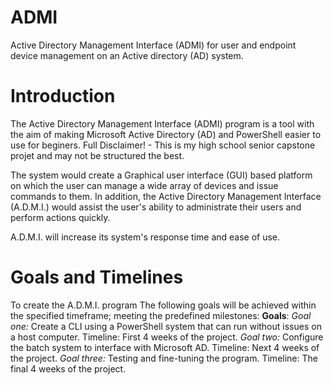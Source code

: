# ADMI
Active Directory Management Interface (ADMI) for user and endpoint device management on an Active directory (AD) system.

# Introduction
The Active Directory Management Interface (ADMI) program is a tool with the aim of making Microsoft Active Directory (AD) and PowerShell easier to use for beginers. Full Disclaimer! - This is my high school senior capstone projet and may not be structured the best. 

The system would create a Graphical user interface (GUI) based platform on which the user can manage a wide array of devices and issue commands to them. In addition, the Active Directory Management Interface (A.D.M.I.) would assist the user's ability to administrate their users and perform actions quickly. 

A.D.M.I. will increase its system's response time and ease of use.

# Goals and Timelines 
To create the A.D.M.I. program The following goals will be achieved within the specified timeframe; meeting the predefined milestones: 
**Goals**: 
_Goal one:_ Create a CLI using a PowerShell system that can run without issues on a host computer.
    Timeline: First 4 weeks of the project.
_Goal two:_ Configure the batch system to interface with Microsoft AD. 
    Timeline: Next 4 weeks of the project.
_Goal three:_ Testing and fine-tuning the program. 
    Timeline: The final 4 weeks of the project.
